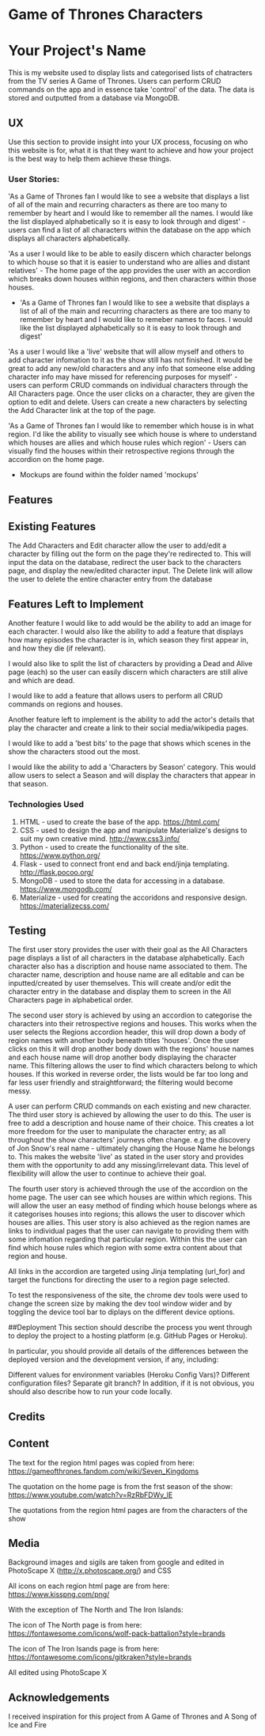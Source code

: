 # Game of Thrones Characters

# Your Project's Name

This is my website used to display lists and categorised lists of chatracters from the TV series A Game of Thrones. Users can perform CRUD commands on the app and in essence take 'control' of the data. The data is stored and outputted from a database via MongoDB.

## UX
Use this section to provide insight into your UX process, focusing on who this website is for, what it is that they want to achieve and how your project is the best way to help them achieve these things.

### User Stories:
'As a Game of Thrones fan I would like to see a website that displays a list of all of the main and recurring characters as there are too many to remember by heart and I would like to remember all the names. I would like the list displayed alphabetically so it is easy to look through and digest' - users can find a list of all characters within the database on the app which displays all characters alphabetically.


'As a user I would like to be able to easily discern which character belongs to which house so that it is easier to understand who are allies and distant relatives' - The home page of the app provides the user with an accordion which breaks down houses within regions, and then characters within those houses.


* 'As a Game of Thrones fan I would like to see a website that displays a list of all of the main and recurring characters as there are too many to remember by heart and I would like to remeber names to faces. I would like the list displayed alphabetically so it is easy to look through and digest'



'As a user I would like a 'live' website that will allow myself and others to add character infomation to it as the show still has not finished. It would be great to add any new/old characters and any info that someone else adding character info may have missed for referencing purposes for myself' - users can perform CRUD commands on individual characters through the All Characters page. Once the user clicks on a character, they are given the option to edit and delete. Users can create a new characters by selecting the Add Character link at the top of the page.

'As a Game of Thrones fan I would like to remember which house is in what region. I'd like the ability to visually see which house is where to understand which houses are allies and which house rules which region' - Users can visually find the houses within their retrospective regions through the accordion on the home page.


* Mockups are found within the folder named 'mockups'


## Features

## Existing Features
The Add Characters and Edit character allow the user to add/edit a character by filling out the form on the page they're redirected to. This will input the data on the database, redirect the user back to the characters page, and display the new/edited character input. The Delete link will allow the user to delete the entire character entry from the database


## Features Left to Implement
Another feature I would like to add would be the ability to add an image for each character. I would also like the ability to add a feature that displays how many episodes the character is in, which season they first appear in, and how they die (if relevant).

I would also like to split the list of characters by providing a Dead and Alive page (each) so the user can easily discern which characters are still alive and which are dead.

I would like to add a feature that allows users to perform all CRUD commands on regions and houses.

Another feature left to implement is the ability to add the actor's details that play the character and create a link to their social media/wikipedia pages.

I would like to add a 'best bits' to the page that shows which scenes in the show the characters stood out the most.

I would like the ability to add a 'Characters by Season' category. This would allow users to select a Season and will display the characters that appear in that season.


### Technologies Used

1. HTML - used to create the base of the app. https://html.com/
2. CSS - used to design the app and manipulate Materialize's designs to suit my own creative mind. http://www.css3.info/
3. Python - used to create the functionality of the site. https://www.python.org/
4. Flask - used to connect front end and back end/jinja templating. http://flask.pocoo.org/
5. MongoDB - used to store the data for accessing in a database. https://www.mongodb.com/
6. Materialize - used for creating the accoridons and responsive design. https://materializecss.com/

## Testing
The first user story provides the user with their goal as the All Characters page displays a list of all characters in the database alphabetically. Each character also has a discription and house name associated to them. The character name, description and house name are all editable and can be inputted/created by user themselves. This will create and/or edit the character entry in the database and display them to screen in the All Characters page in alphabetical order.

The second user story is achieved by using an accordion to categorise the characters into their retrospective regions and houses. This works when the user selects the Regions accordion header, this will drop down a body of region names with another body beneath titles 'houses'. Once the user clicks on this it will drop another body down with the regions' house names and each house name will drop another body displaying the character name. This filtering allows the user to find which characters belong to which houses. If this worked in reverse order, the lists would be far too long and far less user friendly and straightforward; the filtering would become messy.

A user can perform CRUD commands on each existing and new character. The third user story is achieved by allowing the user to do this. The user is free to add a description and house name of their choice. This creates a lot more freedom for the user to manipulate the character entry; as all throughout the show characters' journeys often change. e.g the discovery of Jon Snow's real name - ultimately changing the House Name he belongs to. This makes the website 'live' as stated in the user story and provides them with the opportunity to add any missing/irrelevant data. This level of flexibility will allow the user to continue to achieve their goal.

The fourth user story is achieved through the use of the accordion on the home page. The user can see which houses are within which regions. This will allow the user an easy method of finding which house belongs where as it categorises houses into regions; this allows the user to discover which houses are allies. This user story is also achieved as the region names are links to individual pages that the user can navigate to providing them with some infomation regarding that particular region. Within this the user can find which house rules which region with some extra content about that region and house.


All links in the accordion are targeted using Jinja templating (url_for) and target the functions for directing the user to a region page selected. 

To test the responsiveness of the site, the chrome dev tools were used to change the screen size by making the dev tool window wider and by toggling the device tool bar to diplays on the different device options.


##Deployment
This section should describe the process you went through to deploy the project to a hosting platform (e.g. GitHub Pages or Heroku).

In particular, you should provide all details of the differences between the deployed version and the development version, if any, including:

Different values for environment variables (Heroku Config Vars)?
Different configuration files?
Separate git branch?
In addition, if it is not obvious, you should also describe how to run your code locally.


## Credits
## Content
The text for the region html pages was copied from here: https://gameofthrones.fandom.com/wiki/Seven_Kingdoms

The quotation on the home page is from the frst season of the show: https://www.youtube.com/watch?v=RzRbFDWy_lE

The quotations from the region html pages are from the characters of the show


## Media
Background images and sigils are taken from google and edited in PhotoScape X (http://x.photoscape.org/) and CSS

All icons on each region html page are from here: https://www.kisspng.com/png/

With the exception of The North and The Iron Islands: 

The icon of The North page is from here: https://fontawesome.com/icons/wolf-pack-battalion?style=brands

The icon of The Iron Isands page is from here:
https://fontawesome.com/icons/gitkraken?style=brands

All edited using PhotoScape X


## Acknowledgements
I received inspiration for this project from A Game of Thrones and A Song of Ice and Fire

